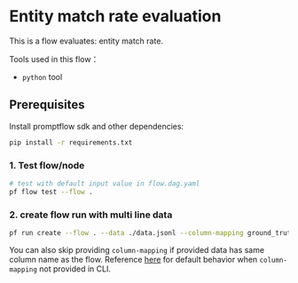 # Entity match rate evaluation

This is a flow evaluates: entity match rate.

Tools used in this flow：
- `python` tool

## Prerequisites

Install promptflow sdk and other dependencies:
```bash
pip install -r requirements.txt
```

### 1. Test flow/node

```bash
# test with default input value in flow.dag.yaml
pf flow test --flow .
```

### 2. create flow run with multi line data

```bash
pf run create --flow . --data ./data.jsonl --column-mapping ground_truth='${data.ground_truth}' entities='${data.entities}' --stream
```

You can also skip providing `column-mapping` if provided data has same column name as the flow.
Reference [here](https://aka.ms/pf/column-mapping) for default behavior when `column-mapping` not provided in CLI.
